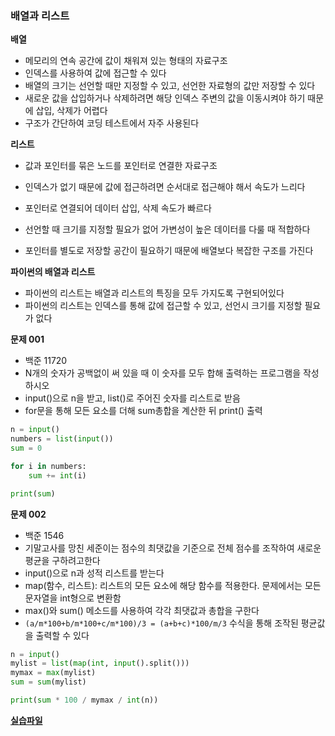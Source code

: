 ### 배열과 리스트

**배열**

- 메모리의 연속 공간에 값이 채워져 있는 형태의 자료구조
- 인덱스를 사용하여 값에 접근할 수 있다
- 배열의 크기는 선언할 때만 지정할 수 있고, 선언한 자료형의 값만 저장할 수 있다
- 새로운 값을 삽입하거나 삭제하려면 해당 인덱스 주변의 값을 이동시켜야 하기 때문에 삽입, 삭제가 어렵다
- 구조가 간단하여 코딩 테스트에서 자주 사용된다

**리스트**

- 값과 포인터를 묶은 노드를 포인터로 연결한 자료구조
- 인덱스가 없기 때문에 값에 접근하려면 순서대로 접근해야 해서 속도가 느리다
- 포인터로 연결되어 데이터 삽입, 삭제 속도가 빠르다

- 선언할 때 크기를 지정할 필요가 없어 가변성이 높은 데이터를 다룰 때 적합하다
- 포인터를 별도로 저장할 공간이 필요하기 때문에 배열보다 복잡한 구조를 가진다

**파이썬의 배열과 리스트**

- 파이썬의 리스트는 배열과 리스트의 특징을 모두 가지도록 구현되어있다
- 파이썬의 리스트는 인덱스를 통해 값에 접근할 수 있고, 선언시 크기를 지정할 필요가 없다

**문제 001**

- 백준 11720
- N개의 숫자가 공백없이 써 있을 때 이 숫자를 모두 합해 출력하는 프로그램을 작성하시오
- input()으로 n을 받고, list()로 주어진 숫자를 리스트로 받음
- for문을 통해 모든 요소를 더해 sum총합을 계산한 뒤 print() 출력

```python
n = input()
numbers = list(input())
sum = 0

for i in numbers:
    sum += int(i)

print(sum)
```

**문제 002**

- 백준 1546
- 기말고사를 망친 세준이는 점수의 최댓값을 기준으로 전체 점수를 조작하여 새로운 평균을 구하려고한다
- input()으로 n과 성적 리스트를 받는다
- map(함수, 리스트): 리스트의 모든 요소에 해당 함수를 적용한다. 문제에서는 모든 문자열을 int형으로 변환함
- max()와 sum() 메소드를 사용하여 각각 최댓값과 총합을 구한다
- `(a/m*100+b/m*100+c/m*100)/3 = (a+b+c)*100/m/3` 수식을 통해 조작된 평균값을 출력할 수 있다

```python
n = input()
mylist = list(map(int, input().split()))
mymax = max(mylist)
sum = sum(mylist)

print(sum * 100 / mymax / int(n))
```

**[실습파일](chap03_1.py)**
